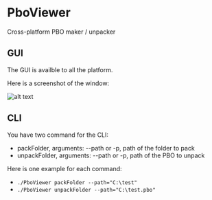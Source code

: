 # PboViewer
Cross-platform PBO maker / unpacker

## GUI
The GUI is availble to all the platform.

Here is a screenshot of the window: 

![alt text](https://i.ibb.co/ZH0rBCK/Pbo-Viewer-GUI-dzf-ZWJWQld.png)

## CLI
You have two command for the CLI:
- packFolder, arguments: --path or -p, path of the folder to pack
- unpackFolder, arguments: --path or -p, path of the PBO to unpack

Here is one example for each command:
- `./PboViewer packFolder --path="C:\test"`
- `./PboViewer unpackFolder --path="C:\test.pbo"`
